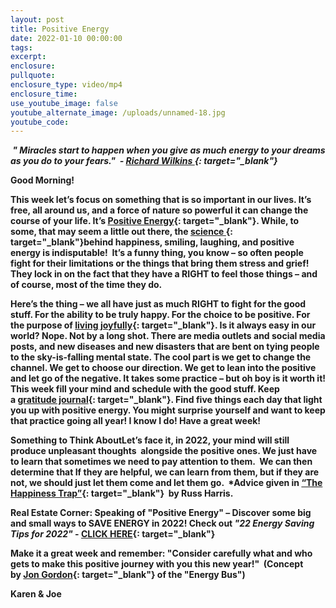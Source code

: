 ```yaml
---
layout: post
title: Positive Energy
date: 2022-01-10 00:00:00
tags:
excerpt:
enclosure:
pullquote:
enclosure_type: video/mp4
enclosure_time:
use_youtube_image: false
youtube_alternate_image: /uploads/unnamed-18.jpg
youtube_code:
---
```

***&nbsp;" Miracles start to happen when you give as much energy to your dreams as you do to your fears."&nbsp; -&nbsp;[Richard Wilkins&nbsp;](https://t.e2ma.net/click/fhqlnd/zwff20l/ralm3e){: target="_blank"}*&nbsp;**

**Good Morning\! &nbsp;**

**This week let’s focus on something that is so important in our lives. It’s free, all around us, and a force of nature so powerful it can change the course of your life. It’s&nbsp;[Positive Energy](https://t.e2ma.net/click/fhqlnd/zwff20l/nvmm3e){: target="_blank"}. While, to some, that may seem a little out there, the&nbsp;[science&nbsp;](https://t.e2ma.net/click/fhqlnd/zwff20l/3nnm3e){: target="_blank"}behind happiness, smiling, laughing, and positive energy is indisputable\! &nbsp;It’s a funny thing, you know – so often people fight for their limitations or the things that bring them stress and grief\! They lock in on the fact that they have a RIGHT to feel those things – and of course, most of the time they do.**

**Here’s the thing – we all have just as much RIGHT to fight for the good stuff. For the ability to be truly happy. For the choice to be positive. For the purpose of&nbsp;[living joyfully](https://t.e2ma.net/click/fhqlnd/zwff20l/jgom3e){: target="_blank"}. Is it always easy in our world? Nope. Not by a long shot. There are media outlets and social media posts, and new diseases and new disasters that are bent on tying people to the sky-is-falling mental state. The cool part is we get to change the channel. We get to choose our direction. We get to lean into the positive and let go of the negative. It takes some practice – but oh boy is it worth it\! This week fill your mind and schedule with the good stuff. Keep a&nbsp;[gratitude journal](https://t.e2ma.net/click/fhqlnd/zwff20l/z8om3e){: target="_blank"}. Find five things each day that light you up with positive energy. You might surprise yourself and want to keep that practice going all year\! I know I do\! Have a great week\!**

**Something to Think AboutLet’s face it, in 2022, your mind will still produce unpleasant thoughts&nbsp; alongside the positive ones. We just have to learn that sometimes we need to pay attention to them. &nbsp;We can then determine that If they are helpful, we can learn from them, but if they are not, we should just let them come and let them go. &nbsp;\*Advice given in&nbsp;[“The Happiness Trap”](https://t.e2ma.net/click/fhqlnd/zwff20l/f1pm3e){: target="_blank"}&nbsp; by Russ Harris.**

**Real Estate Corner: Speaking of "Positive Energy" – Discover some big and small ways to SAVE ENERGY in 2022\! Check out&nbsp;*"22 Energy Saving Tips for 2022"&nbsp;*\-&nbsp;[CLICK HERE](https://t.e2ma.net/click/fhqlnd/zwff20l/vtqm3e){: target="_blank"}**

**Make it a great week and remember: "Consider carefully what and who gets to make this positive journey with you this new year\!"&nbsp; (Concept by&nbsp;[Jon Gordon](https://t.e2ma.net/click/fhqlnd/zwff20l/bmrm3e){: target="_blank"}&nbsp;of the "Energy Bus")**

**Karen & Joe**
